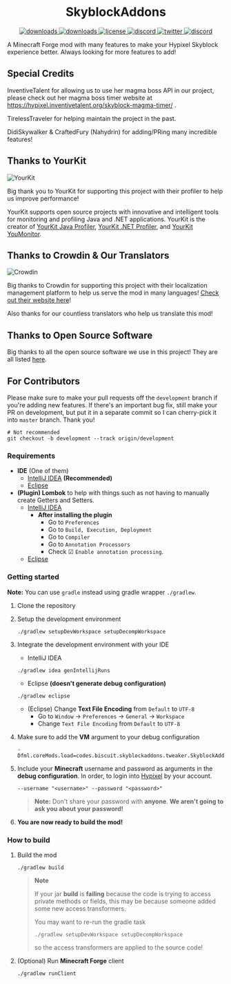 <h1 align="center">SkyblockAddons</h1>

<p align="center">
  <a href="https://github.com/BiscuitDevelopment/SkyblockAddons/releases" target="_blank">
    <img alt="downloads" src="https://img.shields.io/github/v/release/BiscuitDevelopment/SkyblockAddons?color=56bcd3" />
  </a>
  <a href="https://github.com/BiscuitDevelopment/SkyblockAddons/releases" target="_blank">
    <img alt="downloads" src="https://img.shields.io/github/downloads/BiscuitDevelopment/SkyblockAddons/total?color=56bcd3" />
  </a>
  <a href="https://github.com/BiscuitDevelopment/SkyblockAddons/blob/master/LICENSE" target="_blank">
    <img alt="license" src="https://img.shields.io/github/license/BiscuitDevelopment/SkyblockAddons?color=56bcd3" />
  </a>
  <a href="https://discord.gg/PqTAEek" target="_blank">
    <img alt="discord" src="https://img.shields.io/discord/450878205294018560?color=56bcd3&label=discord" />
  </a>
  <a href="https://twitter.com/bisccut" target="_blank">
    <img alt="twitter" src="https://img.shields.io/twitter/follow/bisccut?style=social" />
  </a>
  <a href="https://translate.biscuit.codes" target="_blank">
    <img alt="discord" src="https://badges.crowdin.net/skyblockaddons/localized.svg" />
  </a>
</p>

A Minecraft Forge mod with many features to make your Hypixel Skyblock experience better. Always looking for more features to add!

Special Credits
-----
InventiveTalent for allowing us to use her magma boss API in our project, please check out her magma boss timer website at https://hypixel.inventivetalent.org/skyblock-magma-timer/ .

TirelessTraveler for helping maintain the project in the past.

DidiSkywalker & CraftedFury (Nahydrin) for adding/PRing many incredible features!

Thanks to YourKit
------
![YourKit](https://www.yourkit.com/images/yklogo.png)

Big thank you to YourKit for supporting this project with their profiler to help us improve performance!


YourKit supports open source projects with innovative and intelligent tools 
for monitoring and profiling Java and .NET applications.
YourKit is the creator of [YourKit Java Profiler](https://www.yourkit.com/java/profiler/),
[YourKit .NET Profiler](https://www.yourkit.com/.net/profiler/),
and [YourKit YouMonitor](https://www.yourkit.com/youmonitor/).

Thanks to Crowdin & Our Translators
------
![Crowdin](https://crowdin.com/images/crowdin-logo.svg)

Big thanks to Crowdin for supporting this project with their 
localization management platform to help us serve the mod in many languages!
[Check out their website here](https://crowdin.com/)!

Also thanks for our countless translators who help us translate this mod!

Thanks to Open Source Software
------
Big thanks to all the open source software we use in this project! They are all listed [here](/.github/docs/OPEN_SOURCE_SOFTWARE.md).


For Contributors
------

Please make sure to make your pull requests off the `development` branch if you're adding new features. If there's
an important bug fix, still make your PR on development, but put it in a separate commit so I can cherry-pick it
into `master` branch. Thank you!
```shell script
# Not recommended
git checkout -b development --track origin/development
```

### Requirements
- **IDE** (One of them)
  - [IntelliJ IDEA](https://www.jetbrains.com/idea/) **(Recommended)**
  - [Eclipse](https://www.eclipse.org/)
- **(Plugin) Lombok** to help with things such as not having to manually create Getters and Setters.
  - [IntelliJ IDEA](https://plugins.jetbrains.com/plugin/6317-lombok)
    - **After installing the plugin**
      - Go to `Preferences`
      - Go to `Build, Execution, Deployment`
      - Go to `Compiler`
      - Go to `Annotation Processors`
      - Check ☑ `Enable annotation processing`.
  - [Eclipse](https://projectlombok.org/setup/eclipse)

### Getting started
**Note:** You can use `gradle` instead using gradle wrapper `./gradlew`.

1. Clone the repository
2. Setup the development environment
    ```shell script
    ./gradlew setupDevWorkspace setupDecompWorkspace
    ```
3. Integrate the development environment with your IDE
    - IntelliJ IDEA
    ```shell script
    ./gradlew idea genIntellijRuns
    ```
    - Eclipse **(doesn't generate debug configuration)**
    ```shell script
    ./gradlew eclipse
    ```
    - (Eclipse) Change **Text File Encoding** from `Default` to `UTF-8`
      - Go to `Window` -> `Preferences` -> `General` -> `Workspace`
      - Change `Text File Encoding` from `Default` to `UTF-8`

4. Make sure to add the **VM** argument to your debug configuration
    ```text
    -Dfml.coreMods.load=codes.biscuit.skyblockaddons.tweaker.SkyblockAddonsLoadingPlugin
    ```
5. Include your **Minecraft** username and password as arguments in the **debug configuration**.
   In order, to login into [Hypixel](https://hypixel.net) by your account.
    ```text
    --username "<username>" --password "<password>"
    ```
   > **Note:** Don't share your password with **anyone**.
   > **We aren't going to ask you about your password!**
6. **You are now ready to build the mod!**

### How to build
1. Build the mod
    ```shell script
    ./gradlew build
    ```
    > **Note**
    > 
    > If your jar **build** is **failing** because the code is trying to access private methods or fields,
    > this may be because someone added some new access transformers.
    >
    > You may want to re-run the gradle task
    > ```shell script
    > ./gradlew setupDevWorkspace setupDecompWorkspace
    > ```
    > so the access transformers are applied to the source code!
    > 
2. (Optional) Run **Minecraft Forge** client
    ```shell script
    ./gradlew runClient
    ```
